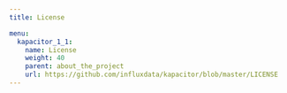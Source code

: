 ```yaml
---
title: License

menu:
  kapacitor_1_1:
    name: License
    weight: 40
    parent: about_the_project
    url: https://github.com/influxdata/kapacitor/blob/master/LICENSE
---
```

